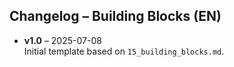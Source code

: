 ## Changelog – Building Blocks (EN)

- **v1.0** – 2025-07-08  
  Initial template based on `15_building_blocks.md`.
